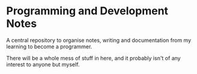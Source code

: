 # Programming and Development Notes

A central repository to organise notes, writing and documentation from my learning to become a programmer.

There will be a whole mess of stuff in here, and it probably isn't of any interest to anyone but myself.
